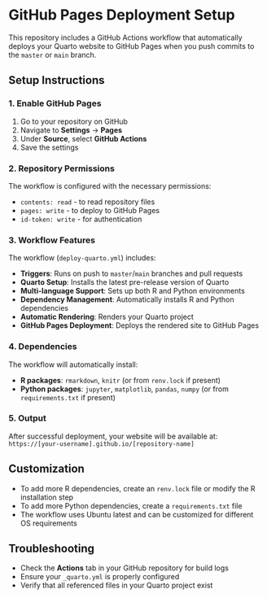 # GitHub Pages Deployment Setup

This repository includes a GitHub Actions workflow that automatically deploys your Quarto website to GitHub Pages when you push commits to the `master` or `main` branch.

## Setup Instructions

### 1. Enable GitHub Pages

1. Go to your repository on GitHub
2. Navigate to **Settings** → **Pages**
3. Under **Source**, select **GitHub Actions**
4. Save the settings

### 2. Repository Permissions

The workflow is configured with the necessary permissions:

- `contents: read` - to read repository files
- `pages: write` - to deploy to GitHub Pages
- `id-token: write` - for authentication

### 3. Workflow Features

The workflow (`deploy-quarto.yml`) includes:

- **Triggers**: Runs on push to `master`/`main` branches and pull requests
- **Quarto Setup**: Installs the latest pre-release version of Quarto
- **Multi-language Support**: Sets up both R and Python environments
- **Dependency Management**: Automatically installs R and Python dependencies
- **Automatic Rendering**: Renders your Quarto project
- **GitHub Pages Deployment**: Deploys the rendered site to GitHub Pages

### 4. Dependencies

The workflow will automatically install:

- **R packages**: `rmarkdown`, `knitr` (or from `renv.lock` if present)
- **Python packages**: `jupyter`, `matplotlib`, `pandas`, `numpy` (or from `requirements.txt` if present)

### 5. Output

After successful deployment, your website will be available at:
`https://[your-username].github.io/[repository-name]`

## Customization

- To add more R dependencies, create an `renv.lock` file or modify the R installation step
- To add more Python dependencies, create a `requirements.txt` file
- The workflow uses Ubuntu latest and can be customized for different OS requirements

## Troubleshooting

- Check the **Actions** tab in your GitHub repository for build logs
- Ensure your `_quarto.yml` is properly configured
- Verify that all referenced files in your Quarto project exist
